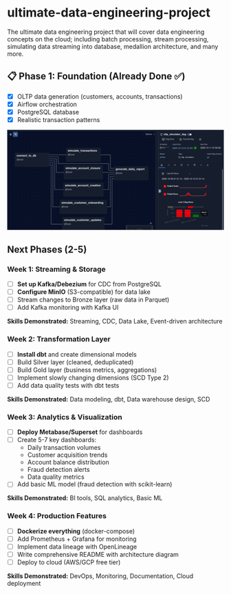 # ultimate-data-engineering-project
The ultimate data engineering project that will cover data engineering concepts on the cloud; including batch processing, stream processing, simulating data streaming into database, medallion architecture, and many more.

## 📋 Phase 1: Foundation (Already Done ✅)

- [x]  OLTP data generation (customers, accounts, transactions)
- [x]  Airflow orchestration
- [x]  PostgreSQL database
- [x]  Realistic transaction patterns

![alt_text](https://github.com/jonuts100/ultimate-data-engineering-project/blob/main/Screenshot%20from%202025-10-10%2021-31-34.png?raw=true)
## Next Phases (2-5)
### Week 1: Streaming & Storage

- [ ]  **Set up Kafka/Debezium** for CDC from PostgreSQL
- [ ]  **Configure MinIO** (S3-compatible) for data lake
- [ ]  Stream changes to Bronze layer (raw data in Parquet)
- [ ]  Add Kafka monitoring with Kafka UI

**Skills Demonstrated:** Streaming, CDC, Data Lake, Event-driven architecture

### Week 2: Transformation Layer

- [ ]  **Install dbt** and create dimensional models
- [ ]  Build Silver layer (cleaned, deduplicated)
- [ ]  Build Gold layer (business metrics, aggregations)
- [ ]  Implement slowly changing dimensions (SCD Type 2)
- [ ]  Add data quality tests with dbt tests

**Skills Demonstrated:** Data modeling, dbt, Data warehouse design, SCD

### Week 3: Analytics & Visualization

- [ ]  **Deploy Metabase/Superset** for dashboards
- [ ]  Create 5-7 key dashboards:
    - Daily transaction volumes
    - Customer acquisition trends
    - Account balance distribution
    - Fraud detection alerts
    - Data quality metrics
- [ ]  Add basic ML model (fraud detection with scikit-learn)

**Skills Demonstrated:** BI tools, SQL analytics, Basic ML

### Week 4: Production Features

- [ ]  **Dockerize everything** (docker-compose)
- [ ]  Add Prometheus + Grafana for monitoring
- [ ]  Implement data lineage with OpenLineage
- [ ]  Write comprehensive README with architecture diagram
- [ ]  Deploy to cloud (AWS/GCP free tier)

**Skills Demonstrated:** DevOps, Monitoring, Documentation, Cloud deployment
